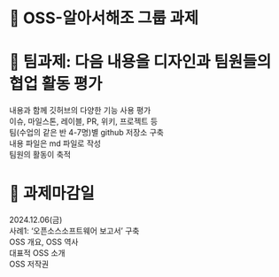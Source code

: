 # 🌱 OSS-알아서해조 그룹 과제

# 🌱 팀과제: 다음 내용을 디자인과 팀원들의 협업 활동 평가

내용과 함께 깃허브의 다양한 기능 사용 평가  <br>
이슈, 마일스톤, 레이블, PR, 위키, 프로젝트 등 <br>
팀(수업의 같은 반 4-7명)별 github 저장소 구축 <br>
내용 파일은 md 파일로 작성 <br>
팀원의 활동이 축적 <br>

# 🌱 과제마감일
2024.12.06(금) <br>
사례1: ‘오픈소스소프트웨어 보고서’ 구축 <br>
OSS 개요, OSS 역사 <br>
대표적 OSS 소개 <br>
OSS 저작권 <br>
